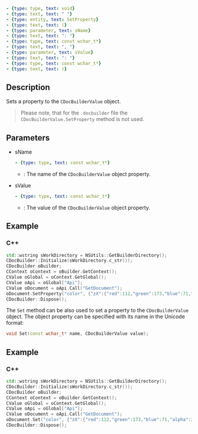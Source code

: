 ```yml signature
- {type: type, text: void}
- {type: text, text: " "}
- {type: entity, text: SetProperty}
- {type: text, text: (}
- {type: parameter, text: sName}
- {type: text, text: ": "}
- {type: type, text: const wchar_t*}
- {type: text, text: ", "}
- {type: parameter, text: sValue}
- {type: text, text: ": "}
- {type: type, text: const wchar_t*}
- {type: text, text: )}
```

## Description

Sets a property to the `CDocBuilderValue` object.

> Please note, that for the `.docbuilder` file the `CDocBuilderValue.SetProperty` method is not used.

## Parameters

<parameters>

- sName

  ```yml signature.variant="inline"
  - {type: type, text: const wchar_t*}
  ```

  - : The name of the `CDocBuilderValue` object property.

- sValue

  ```yml signature.variant="inline"
  - {type: type, text: const wchar_t*}
  ```

  - : The value of the `CDocBuilderValue` object property.

</parameters>

## Example

### C++

```cpp
std::wstring sWorkDirectory = NSUtils::GetBuilderDirectory();
CDocBuilder::Initialize(sWorkDirectory.c_str());
CDocBuilder oBuilder;
CContext oContext = oBuilder.GetContext();
CValue oGlobal = oContext.GetGlobal();
CValue oApi = oGlobal["Api"];
CValue oDocument = oApi.Call("GetDocument");
oDocument.SetProperty("color", {"zX":{"red":112,"green":173,"blue":71,"alpha":255},"type":"srgb","Zvf":null,"type":"uniColor"});
CDocBuilder::Dispose();
```

The `Set` method can be also used to set a property to the `CDocBuilderValue` object. The object property can be specified with its name in the Unicode format:

```cpp
void Set(const wchar_t* name, CDocBuilderValue value);
```

## Example

### C++

```cpp
std::wstring sWorkDirectory = NSUtils::GetBuilderDirectory();
CDocBuilder::Initialize(sWorkDirectory.c_str());
CDocBuilder oBuilder;
CContext oContext = oBuilder.GetContext();
CValue oGlobal = oContext.GetGlobal();
CValue oApi = oGlobal["Api"];
CValue oDocument = oApi.Call("GetDocument");
oDocument.Set("color", {"zX":{"red":112,"green":173,"blue":71,"alpha":255},"type":"srgb","Zvf":null,"type":"uniColor"});
CDocBuilder::Dispose();
```
